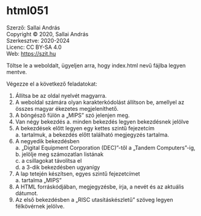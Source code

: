 # html051
Szerző: Sallai András <br>
Copyright © 2020, Sallai András<br>
Szerkesztve: 2020-2024<br>
Licenc: CC BY-SA 4.0<br>
Web: https://szit.hu<br>

Töltse le a weboldalt, ügyeljen arra, hogy index.html nevű fájlba legyen mentve.<br>

Végezze el a következő feladatokat:
<ol>
<li>Állítsa be az oldal nyelvét magyarra.</li>
<li>A weboldal számára olyan karakterkódolást állítson be, amellyel az összes magyar ékezetes megjeleníthető.</li>
<li>A böngésző fülön a „MIPS” szó jelenjen meg.</li>
<li>Van négy bekezdés
    a. minden bekezdés legyen bekezdésnek jelölve</li>
<li>A bekezdések előtt legyen egy kettes szintű fejezetcím</li>
    a. tartalmuk, a bekezdés előtt található megjegyzés tartalma.
<li>A negyedik bekezdésben</li>
    a. „Digital Equipment Corporation (DEC)”-től a „Tandem Computers”-ig,<br>
    b. jelölje meg számozatlan listának<br>
    c. a csillagokat távolítsa el<br>
    d. a 3-dik bekezdésben ugyanígy<br>
<li>A lap tetején készítsen, egyes szintű fejezetcímet</li>
    a. tartalma „MIPS”
<li>A HTML forráskódjában, megjegyzésbe, írja, a nevét és az aktuális dátumot.</li>
<li>Az első bekezdésben a „RISC utasításkészletű” szöveg legyen félkövérnek jelölve.</li>
</ol>
